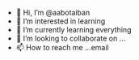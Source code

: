 - 👋 Hi, I’m @aabotaiban
- 👀 I’m interested in learning
- 🌱 I’m currently learning everything 
- 💞️ I’m looking to collaborate on ...
- 📫 How to reach me ...email

<!---
aabotaiban/aabotaiban is a ✨ special ✨ repository because its `README.md` (this file) appears on your GitHub profile.
You can click the Preview link to take a look at your changes.
--->
